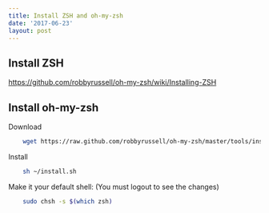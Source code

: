 ```yaml
---
title: Install ZSH and oh-my-zsh
date: '2017-06-23'
layout: post
---
```


## Install ZSH
https://github.com/robbyrussell/oh-my-zsh/wiki/Installing-ZSH

## Install oh-my-zsh
Download
```bash
    wget https://raw.github.com/robbyrussell/oh-my-zsh/master/tools/install.sh --quiet --show-progress -O ~/install.sh
```

Install
```bash
    sh ~/install.sh
```

Make it your default shell: (You must logout to see the changes)
```bash
    sudo chsh -s $(which zsh)
```
